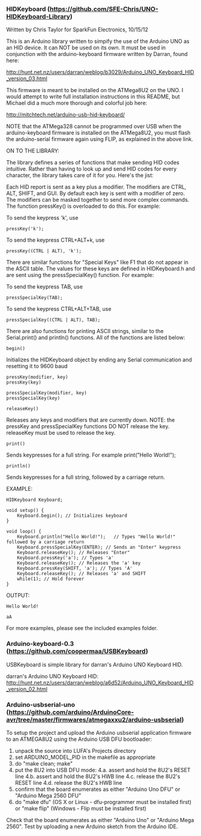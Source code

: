 ### HIDKeyboard (https://github.com/SFE-Chris/UNO-HIDKeyboard-Library)

Written by Chris Taylor for SparkFun Electronics, 10/15/12

This is an Arduino library written to simpify the use of the Arduino UNO as an HID device. It can NOT be used on its own. It must be used in conjunction with the arduino-keyboard firmware written by Darran, found here:

http://hunt.net.nz/users/darran/weblog/b3029/Arduino_UNO_Keyboard_HID_version_03.html

This firmware is meant to be installed on the ATMega8U2 on the UNO. I would attempt to write full installation instructions in this README, but Michael did a much more thorough and colorful job here:

http://mitchtech.net/arduino-usb-hid-keyboard/

NOTE that the ATMega328 cannot be programmed over USB when the arduino-keyboard firmware is installed on the ATMega8U2, you must flash the arduino-serial firmware again using FLIP, as explained in the above link.

ON TO THE LIBRARY:

The library defines a series of functions that make sending HID codes intuitive. Rather than having to look up and send HID codes for every character, the library takes care of it for you. Here's the jist:

Each HID report is sent as a key plus a modifier. The modifiers are CTRL, ALT, SHIFT, and GUI. By default each key is sent with a modifier of zero. The modifiers can be masked together to send more complex commands. The function pressKey() is overloaded to do this. For example:

To send the keypress 'k', use
		
	pressKey('k');
	
To send the keypress CTRL+ALT+k, use

	pressKey((CTRL | ALT), 'k');

There are similar functions for "Special Keys" like F1 that do not appear in the ASCII table. The values for these keys are defined in HIDKeyboard.h and are sent using the pressSpecialKey() function. For example:

To send the keypress TAB, use
		
	pressSpecialKey(TAB);
	
To send the keypress CTRL+ALT+TAB, use

	pressSpecialKey((CTRL | ALT), TAB);

There are also functions for printing ASCII strings, similar to the Serial.print() and println() functions. All of the functions are listed below:

	begin()
		
Initializes the HIDKeyboard object by ending any Serial communication and resetting it to 9600 baud

	pressKey(modifier, key)
	pressKey(key)

	pressSpecialKey(modifier, key)
	pressSpecialKey(key)

	releaseKey()

Releases any keys and modifiers that are currently down. NOTE: the pressKey and pressSpecialKey functions DO NOT release the key. releaseKey must be used to release the key. 

	print()
	
Sends keypresses for a full string. For example print("Hello World!");

	println()
		
Sends keypresses for a full string, followed by a carriage return. 

EXAMPLE:
	
	HIDKeyboard Keyboard; 

	void setup() {
		Keyboard.begin(); // Initializes keyboard
	}	

	void loop() {
		Keyboard.println("Hello World!");	// Types "Hello World!" followed by a carriage return
		Keyboard.pressSpecialKey(ENTER); // Sends an "Enter" keypress
		Keyboard.releaseKey(); // Releases "Enter"
		Keyboard.pressKey('a'); // Types 'a'
		Keyboard.releaseKey(); // Releases the 'a' key
		Keyboard.pressKey(SHIFT, 'a'); // Types 'A'
		Keyboard.releaseKey(); // Releases 'a' and SHIFT
		while(1); // Hold forever
	}

OUTPUT:

	Hello World!

	aA

For more examples, please see the included examples folder. 

### Arduino-keyboard-0.3 (https://github.com/coopermaa/USBKeyboard)

USBKeyboard is simple library for darran's Arduino UNO Keyboard HID.

darran's Arduino UNO Keyboard HID:
http://hunt.net.nz/users/darran/weblog/a6d52/Arduino_UNO_Keyboard_HID_version_02.html

### Arduino-usbserial-uno (https://github.com/arduino/ArduinoCore-avr/tree/master/firmwares/atmegaxxu2/arduino-usbserial)

To setup the project and upload the Arduino usbserial application firmware to an ATMEGA8U2 using the Arduino USB DFU bootloader:
1. unpack the source into LUFA's Projects directory
2. set ARDUINO_MODEL_PID in the makefile as appropriate
3. do "make clean; make"
4. put the 8U2 into USB DFU mode:
4.a. assert and hold the 8U2's RESET line
4.b. assert and hold the 8U2's HWB line
4.c. release the 8U2's RESET line
4.d. release the 8U2's HWB line
5. confirm that the board enumerates as either "Arduino Uno DFU" or "Arduino Mega 2560 DFU"
6. do "make dfu" (OS X or Linux - dfu-programmer must be installed first) or "make flip" (Windows - Flip must be installed first)

Check that the board enumerates as either "Arduino Uno" or "Arduino Mega 2560".  Test by uploading a new Arduino sketch from the Arduino IDE.

